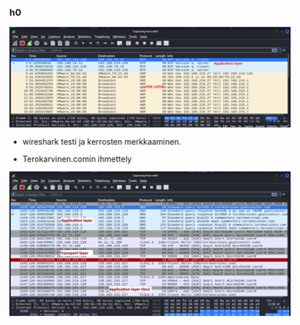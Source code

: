 ### h0

![wiresharktest](/kuvat/h0/k1.png)

- wireshark testi ja kerrosten merkkaaminen.

- Terokarvinen.comin ihmettely

![terokarvinen.com](/kuvat/h0/terokarvinen.jpg)